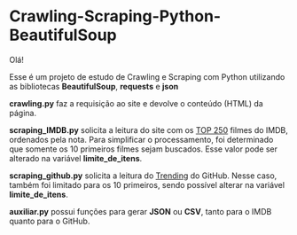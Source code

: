 # Crawling-Scraping-Python-BeautifulSoup
Olá!

Esse é um projeto de estudo de Crawling e Scraping com Python utilizando as bibliotecas **BeautifulSoup**, **requests** e **json**

**crawling.py** faz a requisição ao site e devolve o conteúdo (HTML) da página. 

**scraping_IMDB.py** solicita a leitura do site com os [TOP 250](https://www.imdb.com/chart/top/) filmes do IMDB, ordenados pela nota. Para simplificar o processamento, foi determinado que somente os 10 primeiros filmes sejam buscados. Esse valor pode ser alterado na variável **limite_de_itens**.  

**scraping_github.py** solicita a leitura do [Trending](https://github.com/trending) do GitHub. Nesse caso, também foi limitado para os 10 primeiros, sendo possível alterar na variável **limite_de_itens**.  

**auxiliar.py** possui funções para gerar **JSON** ou **CSV**, tanto para o IMDB quanto para o GitHub.
